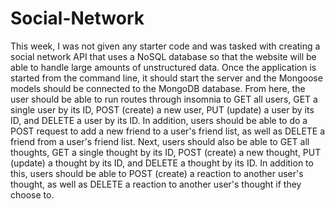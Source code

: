 # Social-Network


This week, I was not given any starter code and was tasked with creating a social network API that uses a NoSQL database so that the website will be able to handle large amounts of unstructured data. Once the application is started from the command line, it should start the server and the Mongoose models should be connected to the MongoDB database. From here, the user should be able to run routes through insomnia to GET all users, GET a single user by its ID, POST (create) a new user, PUT (update) a user by its ID, and DELETE a user by its ID. In addition, users should be able to do a POST request to add a new friend to a user's friend list, as well as DELETE a friend from a user's friend list. Next, users should also be able to GET all thoughts, GET a single thought by its ID, POST (create) a new thought, PUT (update) a thought by its ID, and DELETE a thought by its ID. In addition to this, users should be able to POST (create) a reaction to another user's thought, as well as DELETE a reaction to another user's thought if they choose to.